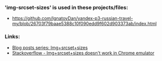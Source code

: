 ### 'img-srcset-sizes' is used in these projects/files:

- https://github.com/IgnatovDan/yandex-p3-russian-travel-my/blob/26703f79baae5388c10f090edd9f602d903373ab/index.html

### Links:

- [Blog posts series: Img+srcset+sizes](https://cloudfour.com/thinks/responsive-images-101-part-5-sizes/)
- [Stackoverflow - Img+srcset+sizes doesn't work in Chrome emulator](https://stackoverflow.com/questions/72375309/img-srcset-and-sizes-not-working-properly-and-impossible-to-adjust-any-ideas)
